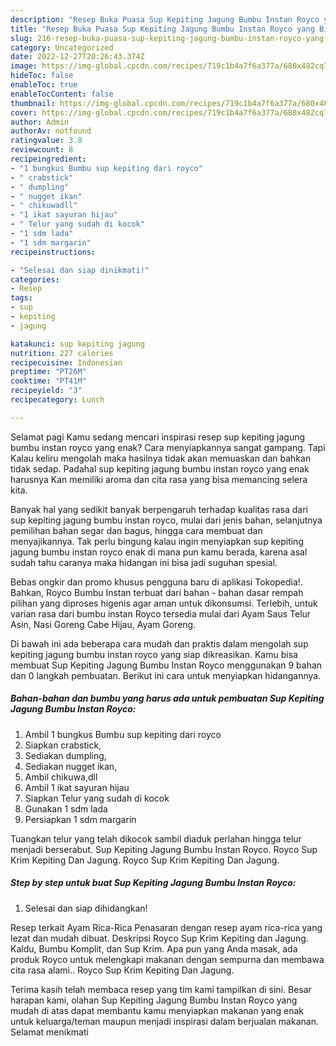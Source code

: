 ```yaml
---
description: "Resep Buka Puasa Sup Kepiting Jagung Bumbu Instan Royco yang Bikin Ngiler"
title: "Resep Buka Puasa Sup Kepiting Jagung Bumbu Instan Royco yang Bikin Ngiler"
slug: 216-resep-buka-puasa-sup-kepiting-jagung-bumbu-instan-royco-yang-bikin-ngiler
category: Uncategorized
date: 2022-12-27T20:26:43.374Z
image: https://img-global.cpcdn.com/recipes/719c1b4a7f6a377a/680x482cq70/sup-kepiting-jagung-bumbu-instan-royco-foto-resep-utama.jpg
hideToc: false
enableToc: true
enableTocContent: false
thumbnail: https://img-global.cpcdn.com/recipes/719c1b4a7f6a377a/680x482cq70/sup-kepiting-jagung-bumbu-instan-royco-foto-resep-utama.jpg
cover: https://img-global.cpcdn.com/recipes/719c1b4a7f6a377a/680x482cq70/sup-kepiting-jagung-bumbu-instan-royco-foto-resep-utama.jpg
author: Admin
authorAv: notfound
ratingvalue: 3.8
reviewcount: 8
recipeingredient:
- "1 bungkus Bumbu sup kepiting dari royco"
- " crabstick"
- " dumpling"
- " nugget ikan"
- " chikuwadll"
- "1 ikat sayuran hijau"
- " Telur yang sudah di kocok"
- "1 sdm lada"
- "1 sdm margarin"
recipeinstructions:

- "Selesai dan siap dinikmati!"
categories:
- Resep
tags:
- sup
- kepiting
- jagung

katakunci: sup kepiting jagung 
nutrition: 227 calories
recipecuisine: Indonesian
preptime: "PT26M"
cooktime: "PT41M"
recipeyield: "3"
recipecategory: Lunch

---
```



Selamat pagi Kamu sedang mencari inspirasi resep sup kepiting jagung bumbu instan royco yang enak? Cara menyiapkannya sangat gampang. Tapi Kalau keliru mengolah maka hasilnya tidak akan memuaskan dan bahkan tidak sedap. Padahal sup kepiting jagung bumbu instan royco yang enak harusnya Kan memiliki aroma dan cita rasa yang bisa memancing selera kita.


Banyak hal yang sedikit banyak berpengaruh terhadap kualitas rasa dari sup kepiting jagung bumbu instan royco, mulai dari jenis bahan, selanjutnya pemilihan bahan segar dan bagus, hingga cara membuat dan menyajikannya. Tak perlu bingung kalau ingin menyiapkan sup kepiting jagung bumbu instan royco enak di mana pun kamu berada, karena asal sudah tahu caranya maka hidangan ini bisa jadi suguhan spesial.

Bebas ongkir dan promo khusus pengguna baru di aplikasi Tokopedia!. Bahkan, Royco Bumbu Instan terbuat dari bahan - bahan dasar rempah pilihan yang diproses higenis agar aman untuk dikonsumsi. Terlebih, untuk varian rasa dari bumbu instan Royco tersedia mulai dari Ayam Saus Telur Asin, Nasi Goreng Cabe Hijau, Ayam Goreng.


Di bawah ini ada beberapa cara mudah dan praktis dalam mengolah sup kepiting jagung bumbu instan royco yang siap dikreasikan. Kamu bisa membuat Sup Kepiting Jagung Bumbu Instan Royco menggunakan 9 bahan dan 0 langkah pembuatan. Berikut ini cara untuk menyiapkan hidangannya.

<!--inarticleads1-->

##### Bahan-bahan dan bumbu yang harus ada untuk pembuatan Sup Kepiting Jagung Bumbu Instan Royco:

1. Ambil 1 bungkus Bumbu sup kepiting dari royco
1. Siapkan  crabstick,
1. Sediakan  dumpling,
1. Sediakan  nugget ikan,
1. Ambil  chikuwa,dll
1. Ambil 1 ikat sayuran hijau
1. Siapkan  Telur yang sudah di kocok
1. Gunakan 1 sdm lada
1. Persiapkan 1 sdm margarin


Tuangkan telur yang telah dikocok sambil diaduk perlahan hingga telur menjadi berserabut. Sup Kepiting Jagung Bumbu Instan Royco. Royco Sup Krim Kepiting Dan Jagung. Royco Sup Krim Kepiting Dan Jagung. 

<!--inarticleads2-->

##### Step by step untuk buat Sup Kepiting Jagung Bumbu Instan Royco:


1. Selesai dan siap dihidangkan!

Resep terkait Ayam Rica-Rica Penasaran dengan resep ayam rica-rica yang lezat dan mudah dibuat. Deskripsi Royco Sup Krim Kepiting dan Jagung. Kaldu, Bumbu Komplit, dan Sup Krim. Apa pun yang Anda masak, ada produk Royco untuk melengkapi makanan dengan sempurna dan membawa cita rasa alami.. Royco Sup Krim Kepiting Dan Jagung. 

Terima kasih telah membaca resep yang tim kami tampilkan di sini. Besar harapan kami, olahan Sup Kepiting Jagung Bumbu Instan Royco yang mudah di atas dapat membantu kamu menyiapkan makanan yang enak untuk keluarga/teman maupun menjadi inspirasi dalam berjualan makanan. Selamat menikmati
